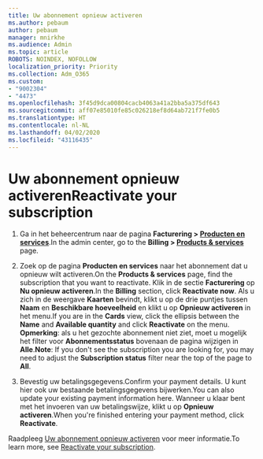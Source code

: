 ```yaml
---
title: Uw abonnement opnieuw activeren
ms.author: pebaum
author: pebaum
manager: mnirkhe
ms.audience: Admin
ms.topic: article
ROBOTS: NOINDEX, NOFOLLOW
localization_priority: Priority
ms.collection: Adm_O365
ms.custom:
- "9002304"
- "4473"
ms.openlocfilehash: 3f45d9dca00804cacb4063a41a2bba5a375df643
ms.sourcegitcommit: aff07e85010fe85c026218ef8d64ab721f7fe0b5
ms.translationtype: HT
ms.contentlocale: nl-NL
ms.lasthandoff: 04/02/2020
ms.locfileid: "43116435"
---
```

# <a name="reactivate-your-subscription"></a><span data-ttu-id="ea0d2-102">Uw abonnement opnieuw activeren</span><span class="sxs-lookup"><span data-stu-id="ea0d2-102">Reactivate your subscription</span></span>

1. <span data-ttu-id="ea0d2-103">Ga in het beheercentrum naar de pagina **Facturering > [Producten en services](https://go.microsoft.com/fwlink/p/?linkid=842054)**.</span><span class="sxs-lookup"><span data-stu-id="ea0d2-103">In the admin center, go to the **Billing > [Products & services](https://go.microsoft.com/fwlink/p/?linkid=842054)** page.</span></span>

2. <span data-ttu-id="ea0d2-104">Zoek op de pagina **Producten en services** naar het abonnement dat u opnieuw wilt activeren.</span><span class="sxs-lookup"><span data-stu-id="ea0d2-104">On the **Products & services** page, find the subscription that you want to reactivate.</span></span>  <span data-ttu-id="ea0d2-105">Klik in de sectie **Facturering** op **Nu opnieuw activeren**.</span><span class="sxs-lookup"><span data-stu-id="ea0d2-105">In the **Billing** section, click **Reactivate now**.</span></span>  <span data-ttu-id="ea0d2-106">Als u zich in de weergave **Kaarten** bevindt, klikt u op de drie puntjes tussen **Naam** en **Beschikbare hoeveelheid** en klikt u op **Opnieuw activeren** in het menu.</span><span class="sxs-lookup"><span data-stu-id="ea0d2-106">If you are in the **Cards** view, click the ellipsis between the **Name** and **Available quantity** and click **Reactivate** on the menu.</span></span> <span data-ttu-id="ea0d2-107">**Opmerking**: als u het gezochte abonnement niet ziet, moet u mogelijk het filter voor **Abonnementsstatus** bovenaan de pagina wijzigen in **Alle**.</span><span class="sxs-lookup"><span data-stu-id="ea0d2-107">**Note**: If you don't see the subscription you are looking for, you may need to adjust the **Subscription status** filter near the top of the page to **All**.</span></span>

3. <span data-ttu-id="ea0d2-108">Bevestig uw betalingsgegevens.</span><span class="sxs-lookup"><span data-stu-id="ea0d2-108">Confirm your payment details.</span></span>  <span data-ttu-id="ea0d2-109">U kunt hier ook uw bestaande betalingsgegevens bijwerken.</span><span class="sxs-lookup"><span data-stu-id="ea0d2-109">You can also update your existing payment information here.</span></span>  <span data-ttu-id="ea0d2-110">Wanneer u klaar bent met het invoeren van uw betalingswijze, klikt u op **Opnieuw activeren**.</span><span class="sxs-lookup"><span data-stu-id="ea0d2-110">When you're finished entering your payment method, click **Reactivate**.</span></span>

<span data-ttu-id="ea0d2-111">Raadpleeg [Uw abonnement opnieuw activeren](https://docs.microsoft.com/office365/admin/subscriptions-and-billing/reactivate-your-subscription) voor meer informatie.</span><span class="sxs-lookup"><span data-stu-id="ea0d2-111">To learn more, see [Reactivate your subscription](https://docs.microsoft.com/office365/admin/subscriptions-and-billing/reactivate-your-subscription).</span></span>
